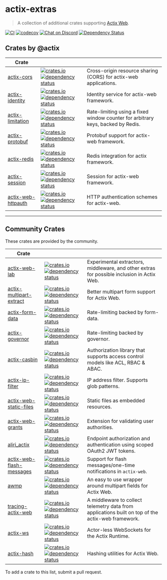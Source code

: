 # actix-extras

> A collection of additional crates supporting [Actix Web].

[![CI](https://github.com/actix/actix-extras/actions/workflows/ci.yml/badge.svg)](https://github.com/actix/actix-extras/actions/workflows/ci.yml)
[![codecov](https://codecov.io/gh/actix/actix-extras/branch/master/graph/badge.svg)](https://codecov.io/gh/actix/actix-extras)
[![Chat on Discord](https://img.shields.io/discord/771444961383153695?label=chat&logo=discord)](https://discord.gg/5Ux4QGChWc)
[![Dependency Status](https://deps.rs/repo/github/actix/actix-extras/status.svg)](https://deps.rs/repo/github/actix/actix-extras)

## Crates by @actix

| Crate                |                                                                                                                                                                                                                                                                |                                                                                 |
| -------------------- | -------------------------------------------------------------------------------------------------------------------------------------------------------------------------------------------------------------------------------------------------------------- | ------------------------------------------------------------------------------- |
| [actix-cors]         | [![crates.io](https://img.shields.io/crates/v/actix-cors?label=latest)](https://crates.io/crates/actix-cors) [![dependency status](https://deps.rs/crate/actix-cors/0.6.1/status.svg)](https://deps.rs/crate/actix-cors/0.6.1)                                 | Cross-origin resource sharing (CORS) for actix-web applications.                |
| [actix-identity]     | [![crates.io](https://img.shields.io/crates/v/actix-identity?label=latest)](https://crates.io/crates/actix-identity) [![dependency status](https://deps.rs/crate/actix-identity/0.4.0/status.svg)](https://deps.rs/crate/actix-identity/0.4.0)                 | Identity service for actix-web framework.                                       |
| [actix-limitation]   | [![crates.io](https://img.shields.io/crates/v/actix-limitation?label=latest)](https://crates.io/crates/actix-limitation) [![dependency status](https://deps.rs/crate/actix-limitation/0.3.0/status.svg)](https://deps.rs/crate/actix-limitation/0.3.0)         | Rate-limiting using a fixed window counter for arbitrary keys, backed by Redis. |
| [actix-protobuf]     | [![crates.io](https://img.shields.io/crates/v/actix-protobuf?label=latest)](https://crates.io/crates/actix-protobuf) [![dependency status](https://deps.rs/crate/actix-protobuf/0.7.0/status.svg)](https://deps.rs/crate/actix-protobuf/0.7.0)                 | Protobuf support for actix-web framework.                                       |
| [actix-redis]        | [![crates.io](https://img.shields.io/crates/v/actix-redis?label=latest)](https://crates.io/crates/actix-redis) [![dependency status](https://deps.rs/crate/actix-redis/0.12.0/status.svg)](https://deps.rs/crate/actix-redis/0.12.0)                           | Redis integration for actix framework.                                          |
| [actix-session]      | [![crates.io](https://img.shields.io/crates/v/actix-session?label=latest)](https://crates.io/crates/actix-session) [![dependency status](https://deps.rs/crate/actix-session/0.7.0/status.svg)](https://deps.rs/crate/actix-session/0.7.0)                     | Session for actix-web framework.                                                |
| [actix-web-httpauth] | [![crates.io](https://img.shields.io/crates/v/actix-web-httpauth?label=latest)](https://crates.io/crates/actix-web-httpauth) [![dependency status](https://deps.rs/crate/actix-web-httpauth/0.8.0/status.svg)](https://deps.rs/crate/actix-web-httpauth/0.8.0) | HTTP authentication schemes for actix-web.                                      |

---

## Community Crates

These crates are provided by the community.

| Crate                      |                                                                                                                                                                                                                                                               |                                                                                                   |
| -------------------------- | ------------------------------------------------------------------------------------------------------------------------------------------------------------------------------------------------------------------------------------------------------------- | ------------------------------------------------------------------------------------------------- |
| [actix-web-lab]            | [![crates.io](https://img.shields.io/crates/v/actix-web-lab?label=latest)][actix-web-lab] [![dependency status](https://deps.rs/crate/actix-web-lab/0.16.4/status.svg)](https://deps.rs/crate/actix-web-lab/0.16.4)                                           | Experimental extractors, middleware, and other extras for possible inclusion in Actix Web.        |
| [actix-multipart-extract]  | [![crates.io](https://img.shields.io/crates/v/actix-multipart-extract?label=latest)][actix-multipart-extract] [![dependency status](https://deps.rs/crate/actix-multipart-extract/0.1.4/status.svg)](https://deps.rs/crate/actix-multipart-extract/0.1.4)     | Better multipart form support for Actix Web.                                                      |
| [actix-form-data]          | [![crates.io](https://img.shields.io/crates/v/actix-form-data?label=latest)][actix-form-data] [![dependency status](https://deps.rs/crate/actix-form-data/0.6.2/status.svg)](https://deps.rs/crate/actix-form-data/0.6.2)                                     | Rate-limiting backed by form-data.                                                                |
| [actix-governor]           | [![crates.io](https://img.shields.io/crates/v/actix-governor?label=latest)][actix-governor] [![dependency status](https://deps.rs/crate/actix-governor/0.3.0/status.svg)](https://deps.rs/crate/actix-governor/0.3.0)                                         | Rate-limiting backed by governor.                                                                 |
| [actix-casbin]             | [![crates.io](https://img.shields.io/crates/v/actix-casbin?label=latest)][actix-casbin] [![dependency status](https://deps.rs/crate/actix-casbin/0.4.2/status.svg)](https://deps.rs/crate/actix-casbin/0.4.2)                                                 | Authorization library that supports access control models like ACL, RBAC & ABAC.                  |
| [actix-ip-filter]          | [![crates.io](https://img.shields.io/crates/v/actix-ip-filter?label=latest)][actix-ip-filter] [![dependency status](https://deps.rs/crate/actix-ip-filter/0.3.1/status.svg)](https://deps.rs/crate/actix-ip-filter/0.3.1)                                     | IP address filter. Supports glob patterns.                                                        |
| [actix-web-static-files]   | [![crates.io](https://img.shields.io/crates/v/actix-web-static-files?label=latest)][actix-web-static-files] [![dependency status](https://deps.rs/crate/actix-web-static-files/4.0.0/status.svg)](https://deps.rs/crate/actix-web-static-files/4.0.0)         | Static files as embedded resources.                                                               |
| [actix-web-grants]         | [![crates.io](https://img.shields.io/crates/v/actix-web-grants?label=latest)][actix-web-grants] [![dependency status](https://deps.rs/crate/actix-web-grants/3.0.1/status.svg)](https://deps.rs/crate/actix-web-grants/3.0.1)                                 | Extension for validating user authorities.                                                        |
| [aliri_actix]              | [![crates.io](https://img.shields.io/crates/v/aliri_actix?label=latest)][aliri_actix] [![dependency status](https://deps.rs/crate/aliri_actix/0.7.0/status.svg)](https://deps.rs/crate/aliri_actix/0.7.0)                                                     | Endpoint authorization and authentication using scoped OAuth2 JWT tokens.                         |
| [actix-web-flash-messages] | [![crates.io](https://img.shields.io/crates/v/actix-web-flash-messages?label=latest)][actix-web-flash-messages] [![dependency status](https://deps.rs/crate/actix-web-flash-messages/0.4.1/status.svg)](https://deps.rs/crate/actix-web-flash-messages/0.4.1) | Support for flash messages/one-time notifications in `actix-web`.                                 |
| [awmp]                     | [![crates.io](https://img.shields.io/crates/v/awmp?label=latest)][awmp] [![dependency status](https://deps.rs/crate/awmp/0.8.1/status.svg)](https://deps.rs/crate/awmp/0.8.1)                                                                                 | An easy to use wrapper around multipart fields for Actix Web.                                     |
| [tracing-actix-web]        | [![crates.io](https://img.shields.io/crates/v/tracing-actix-web?label=latest)][tracing-actix-web] [![dependency status](https://deps.rs/crate/tracing-actix-web/0.6.0/status.svg)](https://deps.rs/crate/tracing-actix-web/0.6.0)                             | A middleware to collect telemetry data from applications built on top of the actix-web framework. |
| [actix-ws]                 | [![crates.io](https://img.shields.io/crates/v/actix-ws?label=latest)][actix-ws] [![dependency status](https://deps.rs/crate/actix-ws/0.2.5/status.svg)](https://deps.rs/crate/actix-ws/0.2.5)                                                                 | Actor-less WebSockets for the Actix Runtime.                                                      |
| [actix-hash]               | [![crates.io](https://img.shields.io/crates/v/actix-hash?label=latest)][actix-hash] [![dependency status](https://deps.rs/crate/actix-hash/0.4.0/status.svg)](https://deps.rs/crate/actix-hash/0.4.0)                                                         | Hashing utilities for Actix Web.                                                                  |

To add a crate to this list, submit a pull request.

<!-- REFERENCES -->

[actix]: https://github.com/actix/actix
[actix web]: https://github.com/actix/actix-web
[actix-extras]: https://github.com/actix/actix-extras
[actix-cors]: ./actix-cors
[actix-identity]: ./actix-identity
[actix-limitation]: ./actix-limitation
[actix-protobuf]: ./actix-protobuf
[actix-redis]: ./actix-redis
[actix-session]: ./actix-session
[actix-web-httpauth]: ./actix-web-httpauth
[actix-web-lab]: https://crates.io/crates/actix-web-lab
[actix-multipart-extract]: https://crates.io/crates/actix-multipart-extract
[actix-form-data]: https://crates.io/crates/actix-form-data
[actix-casbin]: https://crates.io/crates/actix-casbin
[actix-ip-filter]: https://crates.io/crates/actix-ip-filter
[actix-web-static-files]: https://crates.io/crates/actix-web-static-files
[actix-web-grants]: https://crates.io/crates/actix-web-grants
[actix-web-flash-messages]: https://crates.io/crates/actix-web-flash-messages
[actix-governor]: https://crates.io/crates/actix-governor
[aliri_actix]: https://crates.io/crates/aliri_actix
[awmp]: https://crates.io/crates/awmp
[tracing-actix-web]: https://crates.io/crates/tracing-actix-web
[actix-ws]: https://crates.io/crates/actix-ws
[actix-hash]: https://crates.io/crates/actix-hash
